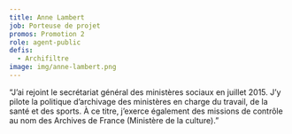 ```yaml
---
title: Anne Lambert
job: Porteuse de projet
promos: Promotion 2
role: agent-public
defis:
  - Archifiltre
image: img/anne-lambert.png
---
```

“J’ai rejoint le secrétariat général des ministères sociaux en juillet 2015. J’y pilote la politique d’archivage des ministères en charge du travail, de la santé et des sports. À ce titre, j’exerce également des missions de contrôle au nom des Archives de France (Ministère de la culture).”